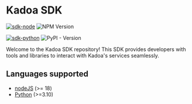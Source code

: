 # Kadoa SDK

[![sdk-node](https://github.com/kadoa-org/kadoa-sdk/actions/workflows/node.yml/badge.svg)](https://github.com/kadoa-org/kadoa-sdk/actions/workflows/node.yml)
![NPM Version](https://img.shields.io/npm/v/%40kadoa%2Fnode)

[![sdk-python](https://github.com/kadoa-org/kadoa-sdk/actions/workflows/python.yml/badge.svg)](https://github.com/kadoa-org/kadoa-sdk/actions/workflows/python.yml)
![PyPI - Version](https://img.shields.io/pypi/v/kadoa_sdk)

Welcome to the Kadoa SDK repository! This SDK provides developers with tools and libraries to interact with Kadoa's services seamlessly.


## Languages supported

- [nodeJS](/node) (>= 18)
- [Python](/python) (>=3.10)
